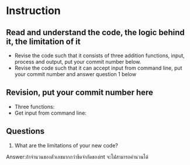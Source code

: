 ﻿# Instruction

## Read and understand the code, the logic behind it, the limitation of it
* Revise the code such that it consists of three addition functions, input, process and output, put your commit number below.
* Revise the code such that it can accept input from command line, put your commit number and answer question 1 below

## Revision, put your commit number here
* Three functions:
* Get input from command line:

## Questions
1. What are the limitations of your new code?

Answer:ถ้าจำนวนของตัวเลขมากกว่าขีดจำกัดของint จะไม่่่สามารถคำนวนได้ 